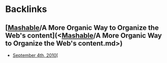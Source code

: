 
# Backlinks
## [[Mashable](<[Mashable.md>)/A More Organic Way to Organize the Web's content](<[Mashable](<Mashable.md>)/A More Organic Way to Organize the Web's content.md>)
- [September 4th, 2010](<September 4th, 2010.md>)[

